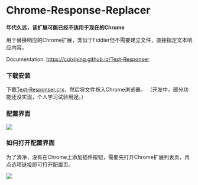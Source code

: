 Chrome-Response-Replacer
========================

**年代久远，该扩展可能已经不适用于现在的Chrome**

用于替换响应的Chrome扩展，类似于Fiddler但不需要建立文件，直接指定文本响应内容。

Documentation: https://cuixiping.github.io/Text-Responser

### 下载安装 ###

下载[Text-Responser.crx](https://cuixiping.github.io/Text-Responser/Text-Responser.crx)，然后将文件拖入Chrome浏览器。
（开发中，部分功能还没实现，个人学习试验用途。）

### 配置界面 ###

![](https://cuixiping.github.io/Text-Responser/images/screenshot-text-responser.png)

### 如何打开配置界面 ###

为了清净，没有在Chrome上添加插件按钮，需要先打开Chrome扩展列表页，再点选项链接即可打开配置页。

![](https://cuixiping.github.io/Text-Responser/images/extensions-list-page.png)


